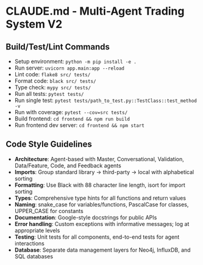 # CLAUDE.md - Multi-Agent Trading System V2

## Build/Test/Lint Commands
- Setup environment: `python -m pip install -e .`
- Run server: `uvicorn app.main:app --reload`
- Lint code: `flake8 src/ tests/`
- Format code: `black src/ tests/`
- Type check: `mypy src/ tests/`
- Run all tests: `pytest tests/`
- Run single test: `pytest tests/path_to_test.py::TestClass::test_method -v`
- Run with coverage: `pytest --cov=src tests/`
- Build frontend: `cd frontend && npm run build`
- Run frontend dev server: `cd frontend && npm start`

## Code Style Guidelines
- **Architecture**: Agent-based with Master, Conversational, Validation, Data/Feature, Code, and Feedback agents
- **Imports**: Group standard library → third-party → local with alphabetical sorting
- **Formatting**: Use Black with 88 character line length, isort for import sorting
- **Types**: Comprehensive type hints for all functions and return values
- **Naming**: snake_case for variables/functions, PascalCase for classes, UPPER_CASE for constants
- **Documentation**: Google-style docstrings for public APIs
- **Error handling**: Custom exceptions with informative messages; log at appropriate levels
- **Testing**: Unit tests for all components, end-to-end tests for agent interactions
- **Database**: Separate data management layers for Neo4j, InfluxDB, and SQL databases